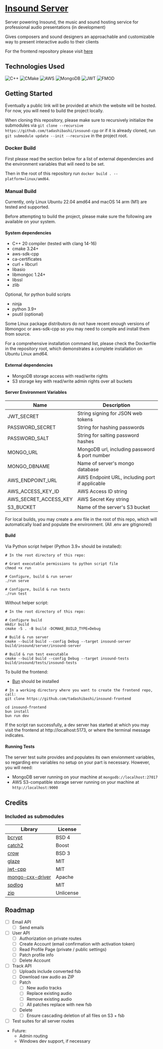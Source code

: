 # [Insound Server](https://github.com/tadashibashi/insound-cpp)

Server powering Insound, the music and sound hosting service for professional
audio presentations (in development)

Gives composers and sound designers an approachable and
customizable way to present interactive audio to their clients

For the frontend repository please visit
[here](https://github.com/tadashibashi/insound-frontend)

## Technologies Used

![C++](https://img.shields.io/badge/c++-%2300599C.svg?style=for-the-badge&logo=c%2B%2B&logoColor=white)
![CMake](https://img.shields.io/badge/CMake-%23008FBA.svg?style=for-the-badge&logo=cmake&logoColor=white)
![AWS](https://img.shields.io/badge/AWS-%23FF9900.svg?style=for-the-badge&logo=amazon-aws&logoColor=white)
![MongoDB](https://img.shields.io/badge/MongoDB-%234ea94b.svg?style=for-the-badge&logo=mongodb&logoColor=white)
![JWT](https://img.shields.io/badge/JWT-black?style=for-the-badge&logo=JSON%20web%20tokens)
![FMOD](https://img.shields.io/badge/FMOD-212121?style=for-the-badge)

## Getting Started

Eventually a public link will be provided at which the website will be hosted.
For now, you will need to build the project locally.

When cloning this repository, please make sure to recursively initialize
the submodules via
`git clone --recursive https://github.com/tadashibashi/insound-cpp` or if it is
already cloned, run `git submodule update --init --recursive` in the project
root.


### Docker Build

First please read the section below for a list of external dependencies and
the environment variables that will need to be set.

Then in the root of this repository
run `docker build . --platform=linux/amd64`.


### Manual Build

Currently, only Linux Ubuntu 22.04 amd64 and macOS 14 arm (M1) are tested and
supported.

Before attempting to build the project, please make sure the following
are available on your system.

#### System dependencies

- C++ 20 compiler (tested with clang 14-16)
- cmake 3.24+
- aws-sdk-cpp
- ca-certificates
- curl + libcurl
- libasio
- libmongoc 1.24+
- libssl
- zlib


Optional, for python build scripts

- ninja
- python 3.9+
- psutil (optional)

Some Linux package distributors do not have recent enough versions of libmongoc
or aws-sdk-cpp so you may need to compile and install them from source.

For a comprehensive installation command list, please check the Dockerfile in
the repository root, which demonstrates a complete installation on Ubuntu Linux
amd64.

#### External dependencies

- MongoDB storage access with read/write rights
- S3 storage key with read/write admin rights over all buckets

#### Server Environment Variables

| Name                  | Description                                         |
| --------------------- | --------------------------------------------------- |
| JWT_SECRET            | String signing for JSON web tokens                  |
| PASSWORD_SECRET       | String for hashing passwords                        |
| PASSWORD_SALT         | String for salting password hashes                  |
| MONGO_URL             | MongoDB url, including password & port number       |
| MONGO_DBNAME          | Name of server's mongo database                     |
| AWS_ENDPOINT_URL      | AWS Endpoint URL, including port if applicable      |
| AWS_ACCESS_KEY_ID     | AWS Access ID string                                |
| AWS_SECRET_ACCESS_KEY | AWS Secret Key string                               |
| S3_BUCKET             | Name of the server's S3 bucket                      |

For local builds, you may create a .env file in the root of this
repo, which will automatically load and populate the environment.
(All .env are gitignored)

#### Build

Via Python script helper (Python 3.9+ should be installed):
```shell
# In the root directory of this repo:

# Grant executable permissions to python script file
chmod +x run

# Configure, build & run server
./run serve

# Configure, build & run tests
./run test
```

Without helper script:
```shell
# In the root directory of this repo:

# Configure build
mkdir build
cmake -S . -B build -DCMAKE_BUILD_TYPE=Debug

# Build & run server
cmake --build build --config Debug --target insound-server
build/insound/server/insound-server

# Build & run test executable
cmake --build build --config Debug --target insound-tests
build/insound/tests/insound-tests
```

To build the frontend:

- [Bun](https://bun.sh/docs/installation) should be installed

```shell
# In a working directory where you want to create the frontend repo, call:
git clone https://github.com/tadashibashi/insound-frontend

cd insound-frontend
bun install
bun run dev
```

If the script ran successfully, a dev server has started at which you may
visit the frontend at http://localhost:5173, or where the terminal message
indicates.


#### Running Tests

The server test suite provides and populates its own envionment variables, so
regarding env variables no setup on your part is necessary. However, you will
need:
- MongoDB server running on your machine at `mongodb://localhost:27017`
- AWS S3-compatible storage server running on your machine at
`http://localhost:9000`

## Credits

### Included as submodules

| Library                                                         | License   |
| --------------------------------------------------------------- | --------- |
| [bcrypt](https://github.com/hilch/Bcrypt.cpp)                   | BSD 4     |
| [catch2](https://github.com/catchorg/Catch2)                    | Boost     |
| [crow](https://github.com/CrowCpp/Crow)                         | BSD 3     |
| [glaze](https://github.com/stephenberry/glaze)                  | MIT       |
| [jwt-cpp](https://github.com/Thalhammer/jwt-cpp)                | MIT       |
| [mongo-cxx-driver](https://github.com/mongodb/mongo-cxx-driver) | Apache    |
| [spdlog](https://github.com/gabime/spdlog)                      | MIT       |
| [zip](https://github.com/kuba--/zip)                            | Unlicense |

## Roadmap

- [ ] Email API
    - [ ] Send emails

- [ ] User API
    - [ ] Authorization on private routes
    - [ ] Create Account (email confirmation with activation token)
    - [ ] Read Profile Page (private / public settings)
    - [ ] Patch profile info
    - [ ] Delete Account

- [ ] Track API
    - [ ] Uploads include converted fsb
    - [ ] Download raw audio as ZIP
    - [ ] Patch
        - [ ] New audio tracks
        - [ ] Replace existing audio
        - [ ] Remove existing audio
        - [ ] All patches replace with new fsb
    - [ ] Delete
        - [ ] Ensure cascading deletion of all files on S3 + fsb

- [ ] Test suites for all server routes

- Future:
    - Admin routing
    - Windows dev support, if necessary
